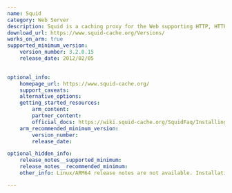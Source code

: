 ```yaml
---
name: Squid
category: Web Server
description: Squid is a caching proxy for the Web supporting HTTP, HTTPS, FTP, and more. It reduces bandwidth and improves response times by caching and reusing frequently-requested web pages.
download_url: https://www.squid-cache.org/Versions/
works_on_arm: true
supported_minimum_version:
    version_number: 3.2.0.15
    release_date: 2012/02/05
 

optional_info:
    homepage_url: https://www.squid-cache.org/
    support_caveats:
    alternative_options:
    getting_started_resources:
        arm_content:
        partner_content:
        official_docs: https://wiki.squid-cache.org/SquidFaq/InstallingSquid
    arm_recommended_minimum_version:
        version_number:
        release_date:

optional_hidden_info:
    release_notes__supported_minimum:
    release_notes__recommended_minimum:
    other_info: Linux/ARM64 release notes are not available. Installation and testing are done using released source code tar.

---
```

